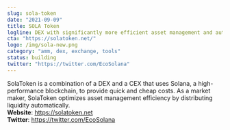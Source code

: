 ```yaml
---
slug: sola-token
date: "2021-09-09"
title: SOLA Token
logline: DEX with significantly more efficient asset management and automatic liquidity distribution based on AMM.
cta: "https://solatoken.net/"
logo: /img/sola-new.png
category: "amm, dex, exchange, tools"
status: building
twitter: "https://twitter.com/EcoSolana"
---
```


SolaToken is a combination of a DEX and a CEX that uses Solana, a high-performance blockchain, to provide quick and cheap costs. As a market maker, SolaToken optimizes asset management efficiency by distributing liquidity automatically.
<br>
<b>Website</b>: https://solatoken.net </br>
<b>Twitter</b>: https://twitter.com/EcoSolana </br>
